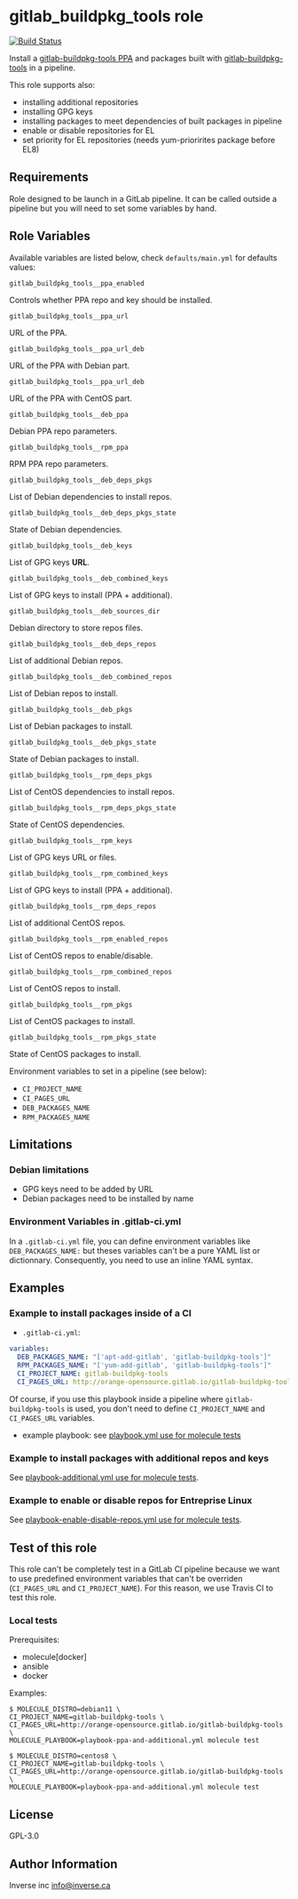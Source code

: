 gitlab_buildpkg_tools role
==========================

[![Build Status](https://travis-ci.org/inverse-inc/ansible-role-gitlab-buildpkg-tools.svg?branch=master)](https://travis-ci.org/inverse-inc/ansible-role-gitlab-buildpkg-tools)

Install a [gitlab-buildpkg-tools PPA](http://orange-opensource.gitlab.io/gitlab-buildpkg-tools/)
and packages built with [gitlab-buildpkg-tools](https://gitlab.com/Orange-OpenSource/gitlab-buildpkg-tools) in a pipeline.

This role supports also:

* installing additional repositories
* installing GPG keys
* installing packages to meet dependencies of built packages in pipeline
* enable or disable repositories for EL
* set priority for EL repositories (needs yum-priorirites package before EL8)

Requirements
------------

Role designed to be launch in a GitLab pipeline. It can be called outside a
pipeline but you will need to set some variables by hand.

Role Variables
--------------

Available variables are listed below, check `defaults/main.yml` for defaults values:

    gitlab_buildpkg_tools__ppa_enabled

Controls whether PPA repo and key should be installed.

    gitlab_buildpkg_tools__ppa_url

URL of the PPA.

    gitlab_buildpkg_tools__ppa_url_deb

URL of the PPA with Debian part.

    gitlab_buildpkg_tools__ppa_url_deb

URL of the PPA with CentOS part.

    gitlab_buildpkg_tools__deb_ppa

Debian PPA repo parameters.

    gitlab_buildpkg_tools__rpm_ppa

RPM PPA repo parameters.

    gitlab_buildpkg_tools__deb_deps_pkgs

List of Debian dependencies to install repos.

    gitlab_buildpkg_tools__deb_deps_pkgs_state

State of Debian dependencies.

    gitlab_buildpkg_tools__deb_keys

List of GPG keys **URL**.

    gitlab_buildpkg_tools__deb_combined_keys

List of GPG keys to install (PPA + additional).

    gitlab_buildpkg_tools__deb_sources_dir

Debian directory to store repos files.

    gitlab_buildpkg_tools__deb_deps_repos

List of additional Debian repos.

    gitlab_buildpkg_tools__deb_combined_repos

List of Debian repos to install.

    gitlab_buildpkg_tools__deb_pkgs

List of Debian packages to install.

    gitlab_buildpkg_tools__deb_pkgs_state

State of Debian packages to install.

    gitlab_buildpkg_tools__rpm_deps_pkgs

List of CentOS dependencies to install repos.

    gitlab_buildpkg_tools__rpm_deps_pkgs_state

State of CentOS dependencies.

    gitlab_buildpkg_tools__rpm_keys

List of GPG keys URL or files.

    gitlab_buildpkg_tools__rpm_combined_keys

List of GPG keys to install (PPA + additional).

    gitlab_buildpkg_tools__rpm_deps_repos

List of additional CentOS repos.

    gitlab_buildpkg_tools__rpm_enabled_repos

List of CentOS repos to enable/disable.

    gitlab_buildpkg_tools__rpm_combined_repos

List of CentOS repos to install.

    gitlab_buildpkg_tools__rpm_pkgs

List of CentOS packages to install.

    gitlab_buildpkg_tools__rpm_pkgs_state

State of CentOS packages to install.


Environment variables to set in a pipeline (see below):
* `CI_PROJECT_NAME`
* `CI_PAGES_URL`
* `DEB_PACKAGES_NAME`
* `RPM_PACKAGES_NAME`


Limitations
-----------

### Debian limitations ###

- GPG keys need to be added by URL
- Debian packages need to be installed by name

### Environment Variables in .gitlab-ci.yml  ###

In a `.gitlab-ci.yml` file, you can define environment variables like
`DEB_PACKAGES_NAME:` but theses variables can't be a pure YAML list or
dictionnary. Consequently, you need to use an inline YAML syntax.

Examples
--------

### Example to install packages **inside** of a CI  ###


  * `.gitlab-ci.yml`:

```yaml
variables:
  DEB_PACKAGES_NAME: "['apt-add-gitlab', 'gitlab-buildpkg-tools']"
  RPM_PACKAGES_NAME: "['yum-add-gitlab', 'gitlab-buildpkg-tools']"
  CI_PROJECT_NAME: gitlab-buildpkg-tools
  CI_PAGES_URL: http://orange-opensource.gitlab.io/gitlab-buildpkg-tools
```

Of course, if you use this playbook inside a pipeline where
`gitlab-buildpkg-tools` is used, you don't need to define `CI_PROJECT_NAME`
and `CI_PAGES_URL` variables.

  * example playbook: see [playbook.yml use for molecule tests](molecule/default/playbook.yml)


### Example to install packages with additional repos and keys ###

See [playbook-additional.yml use for molecule
tests](molecule/default/playbook-additional.yml).

### Example to enable or disable repos for Entreprise Linux ###

See [playbook-enable-disable-repos.yml use for molecule
tests](molecule/default/playbook-enable-disable-repos.yml).


Test of this role
-----------------

This role can't be completely test in a GitLab CI pipeline because we want to
use predefined environment variables that can't be overriden (`CI_PAGES_URL`
and `CI_PROJECT_NAME`). For this reason, we use Travis CI to test this role.

### Local tests ###

Prerequisites:
- molecule[docker]
- ansible
- docker

Examples:
```shell
$ MOLECULE_DISTRO=debian11 \
CI_PROJECT_NAME=gitlab-buildpkg-tools \
CI_PAGES_URL=http://orange-opensource.gitlab.io/gitlab-buildpkg-tools \
MOLECULE_PLAYBOOK=playbook-ppa-and-additional.yml molecule test

$ MOLECULE_DISTRO=centos8 \
CI_PROJECT_NAME=gitlab-buildpkg-tools \
CI_PAGES_URL=http://orange-opensource.gitlab.io/gitlab-buildpkg-tools \
MOLECULE_PLAYBOOK=playbook-ppa-and-additional.yml molecule test
```


License
-------

GPL-3.0

Author Information
------------------

Inverse inc <info@inverse.ca>
